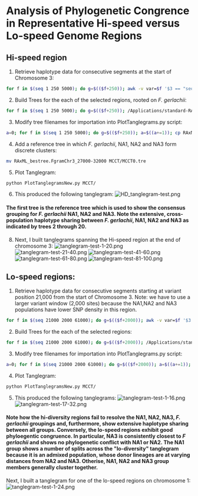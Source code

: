 # Analysis of Phylogenetic Congrence in Representative Hi-speed versus Lo-speed Genome Regions
## Hi-speed region
1. Retrieve haplotype data for consecutive segments at the start of Chromosome 3:
```bash
for f in $(seq 1 250 5000); do g=$(($f+250)); awk -v var=$f '$3 == "sequence3" {print ">" $2 "_" $1 "\n" substr($4, var, 250)}' FgWardPlusHaplotypes.complete.txt | grep -f NA1NA2NA3strains.txt -A 1 | grep -v ^- > FgramChr3_${f}-${g}.fasta; done
```
2. Build Trees for the each of the selected regions, rooted on _F. gerlachii_:
```bash
for f in $(seq 1 250 5000); do g=$(($f+250)); /Applications/standard-RAxML-master/raxmlHPC-SSE3 -m BINGAMMA -n FgramChr3_${f}-${g} -s FgramChr3_${f}-${g}.fasta -p 1234 -f a -x 4321 -# 100
```
3. Modify tree filenames for importation into PlotTanglegrams.py script:
```bash
a=0; for f in $(seq 1 250 5000); do g=$(($f+250)); a=$((a+=1)); cp RAxML_bestTree.FgramChr3_${f}-${g} MCCT/MCCT${a}.tre; done
```
4. Add a reference tree in which _F. gerlachii_, NA1, NA2 and NA3 form discrete clusters:
```bash
mv RAxML_bestree.FgramChr3_27000-32000 MCCT/MCCT0.tre
```
5. Plot Tanglegram:
```bash
python PlotTanglegramsNew.py MCCT/
```
6. This produced the following tanglegram:
![HD_tanglegram-test.png](/data/HD_tanglegram-test.png)

#### The first tree is the reference tree which is used to show the consensus grouping for _F. gerlachii_ NA1, NA2 and NA3. Note the extensive, cross-population haplotype sharing between _F. gerlachii_, NA1, NA2 and NA3 as indicated by trees 2 through 20.

8. Next, I built tanglegrams spanning the Hi-speed region at the end of chromosome 3:
![tanglegram-test-1-20.png](/data/tanglegram-test-1-20.png)
![tanglegram-test-21-40.png](/data/tanglegram-test-21-40.png)
![tanglegram-test-41-60.png](/data/tanglegram-test-41-60.png)
![tanglegram-test-61-80.png](/data/tanglegram-test-61-80.png)
![tanglegram-test-81-100.png](/data/tanglegram-test-81-100.png)

## Lo-speed regions:
1. Retrieve haplotype data for consecutive segments starting at variant position 21,000 from the start of Chromosome 3. Note: we have to use a larger variant window (2,000 sites) because the NA1,NA2 and NA3 populations have lower SNP density in this region. 
```bash
for f in $(seq 21000 2000 61000); do g=$(($f+2000)); awk -v var=$f '$3 == "sequence3" {print ">" $2 "_" $1 "\n" substr($4, var, 2000)}' FgWardPlusHaplotypes.complete.txt | grep -f NA1NA2NA3strains.txt -A 1 | grep -v ^- > FgramChr3_${f}-${g}.fasta; done
```
2. Build Trees for the each of the selected regions:
```bash
for f in $(seq 21000 2000 61000); do g=$(($f+2000)); /Applications/standard-RAxML-master/raxmlHPC-SSE3 -m BINGAMMA -n FgramChr3_${f}-${g} -s FgramChr3_${f}-${g}.fasta -o Fger_38380,Fger_36905 -p 1234 -f a -x 4321 -# 100
```
3. Modify tree filenames for importation into PlotTanglegrams.py script:
```bash
a=0; for f in $(seq 21000 2000 61000); do g=$(($f+2000)); a=$((a+=1)); cp RAxML_bestTree.FgramChr3_${f}-${g} MCCT/MCCT${a}.tre; done
```
4. Plot Tanglegram:
```bash
python PlotTanglegramsNew.py MCCT/
```
5. This produced the following tanglegrams:
![tanglegram-test-1-16.png](/data/tanglegram-test-1-16.png)
![tanglegram-test-17-32.png](/data/tanglegram-test-17-32.png)

#### Note how the hi-diversity regions fail to resolve the NA1, NA2, NA3, _F. gerlachii_ groupings and, furthermore, show extensive haplotype sharing between all groups. Conversely, the lo-speed regions exhibit good phyloegentic congruence. In particular, NA3 is consistently closest to _F gerlachii_ and shows no phylogenetic conflict with NA1 or NA2. The NA1 group shows a number of splits across the "lo-diversity" tanglegram because it is an admixed population, whose donor lineages are at varying distances from NA2 and NA3. Otherise, NA1, NA2 and NA3 group members generally cluster together.

Next, I built a tanglegram for one of the lo-speed regions on chromosome 1:
![tanglegram-test-1-24.png](/data/tanglegram-test-1-24.png)

